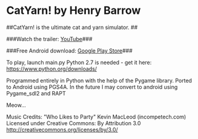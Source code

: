 # CatYarn! by Henry Barrow

##CatYarn! is the ultimate cat and yarn simulator. ##

###Watch the trailer: [YouTube](https://youtu.be/_bG-5ydRdsY)###

###Free Android download: [Google Play Store](https://play.google.com/store/apps/details?id=com.catyarn.program)###

To play, launch main.py
Python 2.7 is needed - get it here: https://www.python.org/downloads/

Programmed entirely in Python with the help of the Pygame library. Ported to Android using PGS4A. In the future I may convert to android using Pygame_sdl2 and RAPT

Meow...

Music Credits:
"Who Likes to Party" Kevin MacLeod (incompetech.com) 
Licensed under Creative Commons: By Attribution 3.0
http://creativecommons.org/licenses/by/3.0/

